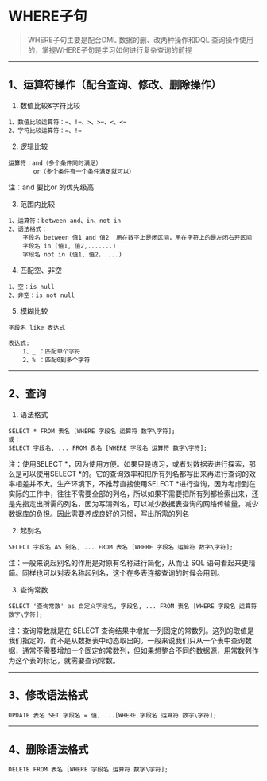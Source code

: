 # WHERE子句
> WHERE子句主要是配合DML 数据的删、改两种操作和DQL 查询操作使用的，掌握WHERE子句是学习如何进行复杂查询的前提
---


## 1、运算符操作（配合查询、修改、删除操作）

1. 数值比较&字符比较
```
1、数值比较运算符：=、!=、>、>=、<、<=
2、字符比较运算符：=、!=
```

2. 逻辑比较
```
运算符：and（多个条件同时满足）
       or（多个条件有一个条件满足就可以）
```
注：and 要比or 的优先级高

3. 范围内比较
```
1、运算符：between and、in、not in
2、语法格式：
    字段名 between 值1 and 值2  用在数字上是闭区间，用在字符上的是左闭右开区间
    字段名 in (值1, 值2,.......)
    字段名 not in (值1, 值2，....)
```

4. 匹配空、非空
```
1、空：is null
2、非空：is not null
```

5. 模糊比较
```
字段名 like 表达式

表达式:
    1、_ ：匹配单个字符
    2、% ：匹配0到多个字符
```
---


## 2、查询

1. 语法格式
```
SELECT * FROM 表名 [WHERE 字段名 运算符 数字\字符]; 
或：
SELECT 字段名, ... FROM 表名 [WHERE 字段名 运算符 数字\字符];
```

注：使用SELECT *，因为使用方便。如果只是练习，或者对数据表进行探索，那么是可以使用SELECT *的。它的查询效率和把所有列名都写出来再进行查询的效率相差并不大。生产环境下，不推荐直接使用SELECT *进行查询，因为考虑到在实际的工作中，往往不需要全部的列名，所以如果不需要把所有列都检索出来，还是先指定出所需的列名，因为写清列名，可以减少数据表查询的网络传输量，减少数据库的负担。因此需要养成良好的习惯，写出所需的列名

2. 起别名
```
SELECT 字段名 AS 别名, ... FROM 表名 [WHERE 字段名 运算符 数字\字符];
```

注：一般来说起别名的作用是对原有名称进行简化，从而让 SQL 语句看起来更精简。同样也可以对表名称起别名，这个在多表连接查询的时候会用到。

3. 查询常数
```
SELECT '查询常数' as 自定义字段名, 字段名, ... FROM 表名 [WHERE 字段名 运算符 数字\字符];
```

注：查询常数就是在 SELECT 查询结果中增加一列固定的常数列。这列的取值是我们指定的，而不是从数据表中动态取出的。一般来说我们只从一个表中查询数据，通常不需要增加一个固定的常数列，但如果想整合不同的数据源，用常数列作为这个表的标记，就需要查询常数。

---


## 3、修改语法格式
```
UPDATE 表名 SET 字段名 = 值, ...[WHERE 字段名 运算符 数字\字符];
```
---


## 4、删除语法格式
```
DELETE FROM 表名 [WHERE 字段名 运算符 数字\字符];
```
